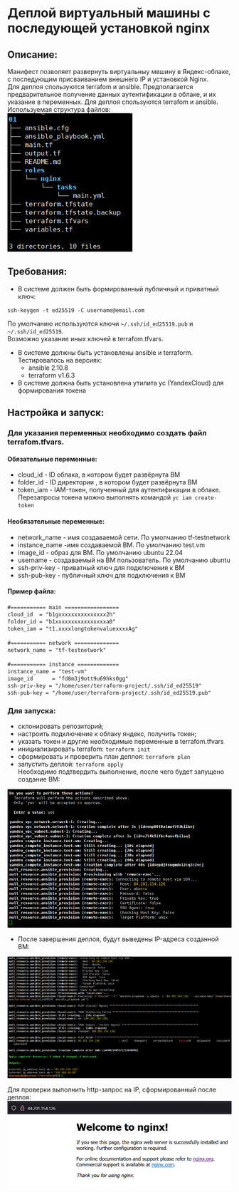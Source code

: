 # Деплой виртуальный машины с последующей установкой nginx

## Описание:
Манифест позволяет развернуть виртуальныу мвшину в Яндекс-облаке, с последующим присваиванием внешнего IP и установкой Nginx.  
Для деплоя спользуются terrafom и ansible. Предполагается предварительное получение данных аутентификации в облаке, и их указание в переменных.
Для деплоя спользуются terrafom и ansible.
Используемая структура файлов:
<img src="screenshots/files1.png" alt="files1.png" />

## Требования:

* В системе должен быть формированный публичный и приватный ключ:
```
ssh-keygen -t ed25519 -C username@email.com
```
По умолчанию используются ключи ```~/.ssh/id_ed25519.pub``` и ```~/.ssh/id_ed25519```.  
Возможно указание иных ключей в terrafom.tfvars.

* В системе должны быть установлены ansible и terraform. Тестировалось на версиях:
	+ ansible 2.10.8
	+ terraform v1.6.3
* В системе должна быть установлена утилита yc (YandexCloud) для формирования токена

## Настройка и запуск:

### Для указания переменных необходимо создать файл terrafom.tfvars.

#### Обязательные переменные:
* cloud_id - ID облака, в котором будет развёрнута ВМ
* folder_id - ID директории , в котором будет развёрнута ВМ
* token_iam - IAM-токен, полученный для аутентификации в облаке. Перезапросы токена можно выполнять командой ```yc iam create-token```

#### Необязательные переменные:
* network_name - имя создаваемой сети. По умолчанию tf-testnetwork
* instance_name -имя создаваемой ВМ. По умолчанию test.vm
* image_id - образ для ВМ. По умолчанию ubuntu 22.04
* username - создаваемый на ВМ пользователь. По умолчанию ubuntu
* ssh-priv-key - приватный ключ для подключения к ВМ
* ssh-pub-key - публичный ключ для подключения к ВМ

#### Пример файла:
```
#=========== main =================
cloud_id  = "b1gxxxxxxxxxxxxxxx2h"
folder_id = "b1xxxxxxxxxxxxxxxxa0"
token_iam = "t1.xxxxlongtokenvaluexxxxAg"

#=========== network ==============
network_name = "tf-testnetwork"

#=========== instance =============
instance_name = "test-vm"
image_id      = "fd8m3j9ott9u69hks0gg"
ssh-priv-key = "/home/user/terraform-project/.ssh/id_ed25519"
ssh-pub-key = "/home/user/terraform-project/.ssh/id_ed25519.pub"
```

### Для запуска:
* склонировать репозиторий;
* настроить подключение к облаку яндекс, получить токен;
* указать токен и другие необходимые переменные в terrafom.tfvars
* инициализировать terrafom: ```terraform init```
* сформировать и проверить план деплоя: ```terraform plan```
* запустить деплой: ```terraform apply```  
Необходимо подтвердить выполнение, после чего будет запущено создание ВМ:  
<img src="screenshots/start_deploy.png" alt="start_deploy.png" />  

* После завершения деплоя, будут выведены IP-адреса созданной ВМ:  
<img src="screenshots/deploy_result.png" alt="deploy_result.png" />  

Для проверки выполнить http-запрос на IP, сформированный после деплоя:
<img src="screenshots/http_check.png" alt="http_check.png" />  

